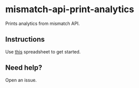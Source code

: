 # mismatch-api-print-analytics
Prints analytics from mismatch API.

## Instructions

Use [this](https://docs.google.com/spreadsheets/d/13LNLtltXh0jsAm7FIutIsDe2BxRaQojOzEaiwunPg9s/edit) spreadsheet to get started.

## Need help?
Open an issue.
